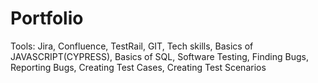 # Portfolio


Tools:
Jira,
Confluence,
TestRail,
GIT,
Tech skills,
Basics of JAVASCRIPT(CYPRESS),
Basics of SQL,
Software Testing,
Finding Bugs,
Reporting Bugs,
Creating Test Cases,
Creating Test Scenarios

